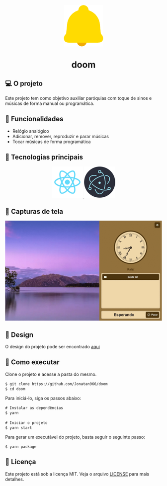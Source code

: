 <div align="center">
  <img src="assets/icon.png" width="25%" />
  <h1>doom</h1>
</div>

## 💻 O projeto
Este projeto tem como objetivo auxiliar paróquias com toque de sinos e músicas de forma manual ou programática.

## 🔧 Funcionalidades
- Relógio analógico
- Adicionar, remover, reproduzir e parar músicas
- Tocar músicas de forma programática

## 🧪 Tecnologias principais

<p align="center">
  <a href="https://pt-br.reactjs.org/">
    <img width="100" alt="ReactJS" src="./assets/reactjs-logo.png" />
  </a>
  <a href="https://www.electronjs.org/">
    <img width="100" alt="NextJS" src="./assets/electron-logo.png" />
  </a>
</p>

## 📸 Capturas de tela
<img src="./assets/project-resume.gif">

## 🎨 Design
O design do projeto pode ser encontrado [aqui](https://www.figma.com/file/Ak7Gc5F5NV3a9PlPFvZB8w/DOOM)

## 🚀 Como executar
Clone o projeto e acesse a pasta do mesmo.
```
$ git clone https://github.com/Jonatan966/doom
$ cd doom
```
Para iniciá-lo, siga os passos abaixo:
```
# Instalar as dependências
$ yarn

# Iniciar o projeto
$ yarn start
```

Para gerar um executável do projeto, basta seguir o seguinte passo:
```
$ yarn package
```

## 📝 Licença
Este projeto está sob a licença MIT. Veja o arquivo [LICENSE](./LICENSE) para mais detalhes.